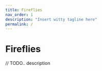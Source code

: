 ```yaml
---
title: Fireflies
nav_order: 1
description: "Insert witty tagline here"
permalink: /
---
```



# Fireflies
// TODO.. description 
